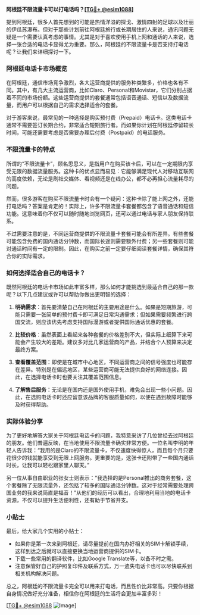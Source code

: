 **阿根廷不限流量卡可以打电话吗？[[TG💪+ @esim1088](https://t.me/s/esim1088)]**

提到阿根廷，很多人首先想到的可能是热情洋溢的探戈、激情四射的足球以及壮丽的伊瓜苏瀑布。但对于那些计划前往阿根廷旅行或长期居住的人来说，通讯问题无疑是一个需要认真考虑的事情。尤其是对于喜欢使用手机上网和通话的人来说，选择一张合适的电话卡显得尤为重要。那么，阿根廷的不限流量卡是否支持打电话呢？让我们来详细探讨一下。

### 阿根廷电话卡市场概览

在阿根廷，通信市场竞争激烈，各大运营商提供的服务种类繁多，价格也各有不同。其中，有几大主流运营商，比如Claro、Personal和Movistar，它们分别占据着不同的市场份额。这些运营商提供的套餐通常包括语音通话、短信以及数据流量，而用户可以根据自己的需求选择适合的套餐。

对于游客来说，最常见的一种选择是购买预付费（Prepaid）电话卡。这类电话卡通常不需要签订长期合约，非常适合短期旅行者。而如果你计划在阿根廷停留较长时间，可能还需要考虑是否需要办理后付费（Postpaid）的电话服务。

### 不限流量卡的特点

所谓的“不限流量卡”，顾名思思义，是指用户在购买该卡后，可以在一定期限内享受无限的数据流量服务。这种卡的优点显而易见：它能够满足现代人对移动互联网的高度依赖，无论是刷社交媒体、看视频还是在线办公，都不必再担心流量耗尽的问题。

然而，很多游客在购买不限流量卡时会有一个疑问：这种卡除了能上网之外，还能打电话吗？答案是肯定的！实际上，许多不限流量卡套餐都包含了语音通话和短信功能。这意味着你不仅可以随时随地浏览网页，还可以通过电话与家人朋友保持联系。

不过需要注意的是，不同运营商提供的不限流量卡套餐可能会有所差异。有些套餐可能包含免费的国内通话分钟数，而国际长途则需要额外付费；另一些套餐则可能对通话时间有一定的限制。因此，在购买之前一定要仔细阅读套餐详情，确保其符合你的实际需求。

### 如何选择适合自己的电话卡？

既然阿根廷的电话卡市场如此丰富多样，那么如何才能挑选到最适合自己的那一款呢？以下几点建议或许可以帮助你做出更明智的选择：

1. **明确需求**：首先要清楚自己在阿根廷的主要用途是什么。如果是短期旅游，可能只需要一张简单的预付费卡即可满足日常沟通需求；但如果需要频繁进行跨国交流，则应该优先考虑支持国际漫游或者提供国际通话优惠的套餐。

2. **比较价格**：虽然表面上看起来各种套餐的价格差别不大，但实际上细算下来可能会产生较大的差距。建议多对比几家运营商的产品，并结合个人预算来决定最终方案。

3. **查看覆盖范围**：即使是在城市中心地区，不同运营商之间的信号强度也可能存在差异。特别是在偏远地区，某些运营商可能无法提供良好的网络连接。因此，在选择电话卡时也要关注其覆盖范围信息。

4. **了解售后服务**：无论是在国内还是国外使用手机，难免会出现一些小问题。因此，在选购电话卡时还应留意该品牌的客服质量如何，以便在遇到故障时能够及时获得帮助。

### 实际体验分享

为了更好地解答大家关于阿根廷电话卡的问题，我特意采访了几位曾经去过阿根廷的朋友。他们普遍反映，在当地使用不限流量卡确实非常方便。一位名叫李明的年轻人告诉我：“我用的是Claro的不限流量卡，不仅速度快得惊人，而且每个月只要花很少的钱就能享受到无限上网服务。更重要的是，这张卡还附带了一些国内通话时长，让我可以轻松跟家里人聊天。”

另一位从事自由职业的张女士则表示：“我选择的是Personal推出的商务套餐，这个套餐除了无限流量外，还包括了较多的国际通话分钟数。这对于经常需要处理跨国业务的我来说简直是福音！”从他们的经历可以看出，合理地利用当地的电话卡资源，不仅可以提升生活便利性，还有助于节省开支。

### 小贴士

最后，给大家几个实用的小贴士：
- 如果你是第一次来到阿根廷，请尽量提前在国内办好相关的SIM卡解锁手续，这样到达之后就可以直接更换当地运营商提供的SIM卡。
- 下载一些常用的翻译软件，比如Google Translate等，以备不时之需。
- 注意保管好自己的护照复印件及联系方式，万一遗失电话卡也可以尽快联系到相关机构解决问题。

总之，阿根廷的不限流量卡完全可以用来打电话，而且性价比非常高。只要你根据自身情况做好充分准备，相信你在阿根廷的生活将会更加丰富多彩！

[[TG💪+ @esim1088](https://t.me/s/esim1088) ![Image](https://i.postimg.cc/4NQfJmqS/Snipaste-2025-05-13-00-14-12.png)]